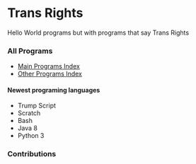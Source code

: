 # Trans Rights
Hello World programs but with programs that say Trans Rights
### All Programs
- [Main Programs Index](programs/programs.md)
- [Other Programs Index](programs/Other%20Programs/Other%20Programs.md)
#### Newest programing languages
- Trump Script
- Scratch
- Bash
- Java 8
- Python 3
### Contributions
